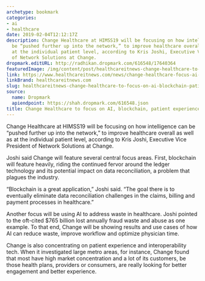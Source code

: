 ```yaml
---
archetype: bookmark
categories:
- ai
- healthcare
date: 2019-02-04T12:12:17Z
description: Change Healthcare at HIMSS19 will be focusing on how intelligence can
  be “pushed further up into the network,” to improve healthcare overall as well as
  at the individual patient level, according to Kris Joshi, Executive Vice President
  of Network Solutions at Change.
dropmark.editURL: http://radhikan.dropmark.com/616548/17640364
featuredImage: /img/content/post/healthcareitnews-change-healthcare-to-focus-on-ai-blockchain-patient-experience-at-himss19.jpg
link: https://www.healthcareitnews.com/news/change-healthcare-focus-ai-blockchain-patient-experience-himss19
linkBrand: healthcareitnews.com
slug: healthcareitnews-change-healthcare-to-focus-on-ai-blockchain-patient-experience-at-himss19
source:
  name: Dropmark
  apiendpoint: https://shah.dropmark.com/616548.json
title: Change Healthcare to focus on AI, blockchain, patient experience at HIMSS19
---
```

Change Healthcare at HIMSS19 will be focusing on how intelligence can be “pushed further up into the network,” to improve healthcare overall as well as at the individual patient level, according to Kris Joshi, Executive Vice President of Network Solutions at Change.  

Joshi said Change will feature several central focus areas. First, blockchain will feature heavily, riding the continued fervor around the ledger technology and its potential impact on data reconciliation, a problem that plagues the industry.

“Blockchain is a great application,” Joshi said. “The goal there is to eventually eliminate data reconciliation challenges in the claims, billing and payment processes in healthcare.”

Another focus will be using AI to address waste in healthcare. Joshi pointed to the oft-cited $765 billion lost annually fraud waste and abuse as one example. To that end, Change will be showing results and use cases of how AI can reduce waste, improve workflow and optimize physician time.

Change is also concentrating on patient experience and interoperability tech. When it investigated large metro areas, for instance, Change found that most have high market concentration and a lot of its customers, be those health plans, providers or consumers, are really looking for better engagement and better experience.

